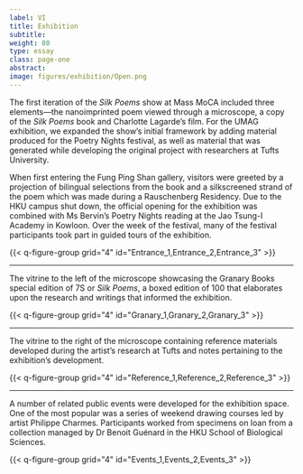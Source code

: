 ```yaml
---
label: VI
title: Exhibition
subtitle:
weight: 80
type: essay
class: page-one
abstract:
image: figures/exhibition/Open.png
---
```


The first iteration of the *Silk Poems* show at Mass MoCA included three elements—the nanoimprinted poem viewed through a microscope, a copy of the *Silk Poems* book and Charlotte Lagarde’s film. For the UMAG exhibition, we expanded the show’s initial framework by adding material produced for the Poetry Nights festival, as well as material that was generated while developing the original project with researchers at Tufts University.

When first entering the Fung Ping Shan gallery, visitors were greeted by a projection of bilingual selections from the book and a silkscreened strand of the poem which was made during a Rauschenberg Residency. Due to the HKU campus shut down, the official opening for the exhibition was combined with Ms Bervin’s Poetry Nights reading at the Jao Tsung-I Academy in Kowloon. Over the week of the festival, many of the festival participants took part in guided tours of the exhibition.  

{{< q-figure-group grid="4" id="Entrance_1,Entrance_2,Entrance_3" >}}

<hr/>

The vitrine to the left of the microscope showcasing the Granary Books special edition of 7S or *Silk Poems*, a boxed edition of 100 that elaborates upon the research and writings that informed the exhibition.

{{< q-figure-group grid="4" id="Granary_1,Granary_2,Granary_3" >}}

<hr/>

The vitrine to the right of the microscope containing reference materials developed during the artist’s research at Tufts and notes pertaining to the exhibition’s development.

{{< q-figure-group grid="4" id="Reference_1,Reference_2,Reference_3" >}}

--------------------

A number of related public events were developed for the exhibition space. One of the most popular was a series of weekend drawing courses led by artist Philippe Charmes. Participants worked from specimens on loan from a collection managed by Dr Benoit Guénard in the HKU School of Biological Sciences.


{{< q-figure-group grid="4" id="Events_1,Events_2,Events_3" >}}
